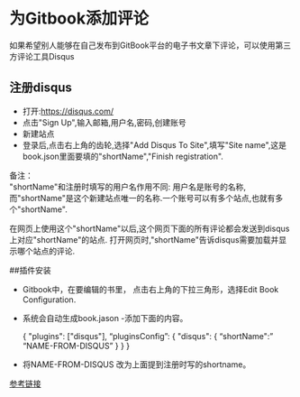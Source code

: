 # 为Gitbook添加评论

如果希望别人能够在自己发布到GitBook平台的电子书文章下评论，可以使用第三方评论工具Disqus

## 注册disqus
- 打开:https://disqus.com/
- 点击"Sign Up",输入邮箱,用户名,密码,创建账号
- 新建站点
- 登录后,点击右上角的齿轮,选择"Add Disqus To Site",填写"Site name",这是book.json里面要填的"shortName","Finish registration".

备注：  
"shortName"和注册时填写的用户名作用不同: 用户名是账号的名称,而"shortName"是这个新建站点唯一的名称.一个账号可以有多个站点,也就有多个"shortName".

在网页上使用这个"shortName"以后,这个网页下面的所有评论都会发送到disqus上对应"shortName"的站点. 打开网页时,"shortName"告诉disqus需要加载并显示哪个站点的评论.

##插件安装
- Gitbook中，在要编辑的书里，
点击右上角的下拉三角形，选择Edit Book Configuration.
- 系统会自动生成book.jason
-添加下面的内容。

    {
      "plugins": ["disqus"],
      “pluginsConfig”: {
      "disqus": {
       “shortName":” “NAME-FROM-DISQUS”
        }
    }
    }
- 将NAME-FROM-DISQUS 改为上面提到注册时写的shortname。

[参考链接](https://chaonet.gitbooks.io/pythoncamp0/content/Chapter-0/publish_gitbook_and_using_Disqus.html)